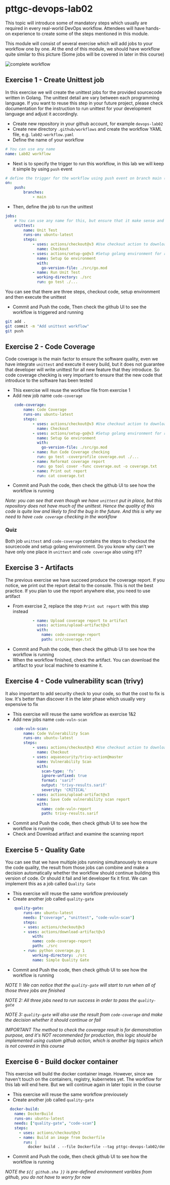 # pttgc-devops-lab02
This topic will introduce some of mandatory steps which usually are required in every real-world DevOps workflow. Attendees will have hands-on experience to create some of the steps mentioned in this module.

This module will consist of several exercise which will add jobs to your workflow one by one. At the end of this module, we should have workflow quite similar to this picture (Some jobs will be covered in later in this course)

![complete workflow](./assets/workflow.PNG)

## Exercise 1 - Create Unittest job
In this exercise we will create the unittest jobs for the provided sourcecode written in Golang. The unittest detail are vary between each programming language. If you want to reuse this step in your future project, please check documentation for the instruction to run unittest for your development language and adjust it accordingly.

- Create new repository in your github account, for example `devops-lab02`
- Create new directory `.github/workflows` and create the workflow YAML file, e.g. `lab02-workflow.yaml`
- Define the name of your workflow
```yaml
# You can use any name
name: Lab02 workflow
```

- Next is to specify the trigger to run this workflow, in this lab we will keep it simple by using `push` event
```yaml
# define the trigger for the workflow using push event on branch main (or other branch if you plan to use other branch than main)
on:
    push:
        branches:
            - main
```

- Then, define the job to run the unittest
```yaml
jobs:
    # You can use any name for this, but ensure that it make sense and easy to understand
    unittest: 
        name: Unit Test
        runs-on: ubuntu-latest
        steps:
            - uses: actions/checkout@v3 #Use checkout action to download the source code to run unittest
              name: Checkout
            - uses: actions/setup-go@v3 #Setup golang environment for runnint unittest
              name: Setup Go environment
              with:
                go-version-file: ./src/go.mod
            - name: Run Unit Test
              working-directory: ./src
              run: go test ./...
```

You can see that there are three steps, checkout code, setup environment and then execute the unittest

- Commit and Push the code, Then check the github UI to see the workflow is triggered and running
```sh
git add .
git commit -m "Add unittest workflow"
git push
```


## Exercise 2 - Code Coverage
Code coverage is the main factor to ensure the software quality, even we have integrate `unittest` and execute it every build, but it does not guarantee that developer will write unittest for all new feature that they introduce. So code coverage checking is very important to ensure that the new code that introduce to the software has been tested

- This exercise will reuse the workflow file from exercise 1
- Add new job name `code-coverage`
```yaml
    code-coverage:
        name: Code Coverage
        runs-on: ubuntu-latest
        steps:
            - uses: actions/checkout@v3 #Use checkout action to download the source code to run unittest
              name: Checkout
            - uses: actions/setup-go@v3 #Setup golang environment for runnint unittest
              name: Setup Go environment
              with:
                go-version-file: ./src/go.mod
            - name: Run Code Coverage checking
              run: go test -coverprofile coverage.out ./...
            - name: Reformat coverage report
              run: go tool cover -func coverage.out -o coverage.txt
            - name: Print out report
              run: cat coverage.txt
```

- Commit and Push the code, then check the github UI to see how the workflow is running

*Note: you can see that even though we have `unittest` put in place, but this repository does not have much of the unittest. Hence the quality of this code is quite low and likely to find the bug in the future. And this is why we need to have `code coverage` checking in the workflow*

### Quiz
Both job `unittest` and `code-coverage` contains the steps to checkout the sourcecode and setup golang environment. Do you know why can't we have only one place in `unittest` and `code coverage` also using it??

## Exercise 3 - Artifacts
The previous exercise we have succeed produce the coverage report. If you notice, we print out the report detail to the console. This is not the best practice. If you plan to use the report anywhere else, you need to use artifact

- From exercise 2, replace the step `Print out report` with this step instead
```yaml
            - name: Upload coverage report to artifact
              uses: actions/upload-artifact@v3
              with:
                name: code-coverage-report
                path: src/coverage.txt
```

- Commit and Push the code, then check the github UI to see how the workflow is running
- When the workflow finished, check the artifact. You can download the artifact to your local machine to examine it.

## Exercise 4 - Code vulnerability scan (trivy)
It also important to add security check to your code, so that the cost to fix is low. It's better than discover it in the later phase which usually very expensive to fix

- This exercise will reuse the same workflow as exercise 1&2
- Add new jobs name `code-vuln-scan`
```yaml
    code-vuln-scan:
        name: Code Vulnerability Scan
        runs-on: ubuntu-latest
        steps:
            - uses: actions/checkout@v3 #Use checkout action to download the source code to run unittest
              name: Checkout
            - uses: aquasecurity/trivy-action@master
              name: Vulnerability Scan
              with:
                scan-type: 'fs'
                ignore-unfixed: true
                format: 'sarif'
                output: 'trivy-results.sarif'
                severity: 'CRITICAL'
            - uses: actions/upload-artifact@v3
              name: Save Code vulnerability scan report
              with:
                name: code-vuln-report
                path: trivy-results.sarif
```
- Commit and Push the code, then check github UI to see how the workflow is running
- Check and Download artifact and examine the scanning report

## Exercise 5 - Quality Gate
You can see that we have multiple jobs running simultanousely to ensure the code quality, the result from those jobs can combine and make a decision automatically whether the workflow should continue building this version of code. Or should it fail and let developer fix it first. We can implement this as a job called `Quality Gate`

- This exercise will reuse the same workflow previousely
- Create another job called `quality-gate`
```yaml
    quality-gate:
        runs-on: ubuntu-latest
        needs: ["coverage", "unittest", "code-vuln-scan"]
        steps:
        - uses: actions/checkout@v3
        - uses: actions/download-artifact@v3
            with:
            name: code-coverage-report
            path: ./src
        - run: python coverage.py 1
            working-directory: ./src
            name: Simple Quality Gate
```

- Commit and Push the code, then check github UI to see how the workflow is running

*NOTE 1: We can notice that the `quality-gate` will start to run when all of those three jobs are finished*

*NOTE 2: All three jobs need to run success in order to pass the `quality-gate`*

*NOTE 3: `quality-gate` will also use the result from `code-coverage` and make the decision whether it should continue or fail*

*IMPORTANT The method to check the coverage result is for demonstration purpose, and it's NOT recommended for production, this logic should be implemented using custom github action, which is another big topics which is not covered in this course*

## Exercise 6 - Build docker container
This exercise will build the docker container image. However, since we haven't touch on the containers, registry, kubernetes yet. The workflow for this lab will end here. But we will continue again in later topic in the course

- This exercise will reuse the same workflow previousely
- Create another job called `quality-gate`
```yaml
  docker-build:
    name: DockerBuild
    runs-on: ubuntu-latest
    needs: ["quality-gate", "code-scan"]
    steps:
      - uses: actions/checkout@v3
      - name: Build an image from Dockerfile
        run: |
          docker build . --file Dockerfile --tag pttgc-devops-lab02/demo:${{ github.sha }}
```
- Commit and Push the code, then check github UI to see how the workflow is running

*NOTE the `${{ github.sha }}` is pre-defined environment varibles from github, you do not have to worry for now*